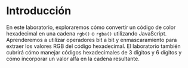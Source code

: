 # Introducción

En este laboratorio, exploraremos cómo convertir un código de color hexadecimal en una cadena `rgb()` o `rgba()` utilizando JavaScript. Aprenderemos a utilizar operadores bit a bit y enmascaramiento para extraer los valores RGB del código hexadecimal. El laboratorio también cubrirá cómo manejar códigos hexadecimales de 3 dígitos y 6 dígitos y cómo incorporar un valor alfa en la cadena resultante.
